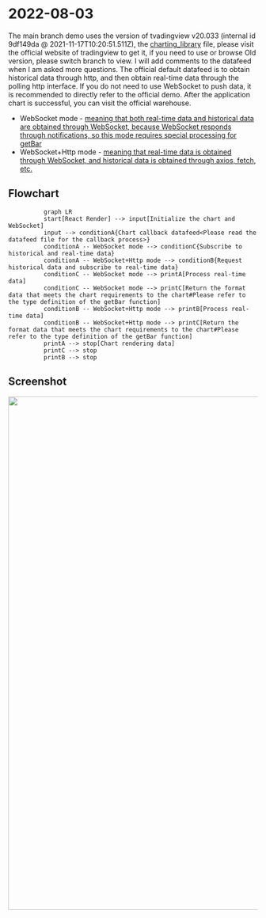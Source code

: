# 2022-08-03
The main branch demo uses the version of tvadingview v20.033 (internal id 9df149da @ 2021-11-17T10:20:51.511Z), the [charting_library](https://tradingview.com) file, please visit the official website of tradingview to get it, if you need to use or browse Old version, please switch branch to view. I will add comments to the datafeed when I am asked more questions. The official default datafeed is to obtain historical data through http, and then obtain real-time data through the polling http interface. If you do not need to use WebSocket to push data, it is recommended to directly refer to the official demo. After the application chart is successful, you can visit the official warehouse.

- WebSocket mode - [meaning that both real-time data and historical data are obtained through WebSocket, because WebSocket responds through notifications, so this mode requires special processing for getBar](https://tradingview.com)
- WebSocket+Http mode - [meaning that real-time data is obtained through WebSocket, and historical data is obtained through axios, fetch, etc.](https://tradingview.com)

## Flowchart

```mermaid
          graph LR
          start[React Render] --> input[Initialize the chart and WebSocket]
          input --> conditionA{Chart callback datafeed<Please read the datafeed file for the callback process>}
          conditionA -- WebSocket mode --> conditionC{Subscribe to historical and real-time data}
          conditionA -- WebSocket+Http mode --> conditionB{Request historical data and subscribe to real-time data}
          conditionC -- WebSocket mode --> printA[Process real-time data]
          conditionC -- WebSocket mode --> printC[Return the format data that meets the chart requirements to the chart#Please refer to the type definition of the getBar function]
          conditionB -- WebSocket+Http mode --> printB[Process real-time data]
          conditionB -- WebSocket+Http mode --> printC[Return the format data that meets the chart requirements to the chart#Please refer to the type definition of the getBar function]
          printA --> stop[Chart rendering data]
          printC --> stop
          printB --> stop
```

## Screenshot

<img src="https://github.com/472647301/tradingview-web-socket/blob/master/screenshot/screenshot.png?raw=true" width="1038">